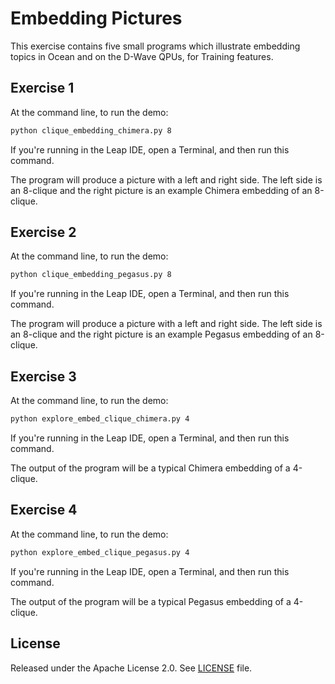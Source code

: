 # Embedding Pictures

This exercise contains five small programs which illustrate embedding topics
in Ocean and on the D-Wave QPUs, for Training features.

## Exercise 1

At the command line, to run the demo:

```bash
python clique_embedding_chimera.py 8
```

If you're running in the Leap IDE, open a Terminal, and then run this command.

The program will produce a picture with a left and right side. The left side
is an 8-clique and the right picture is an example Chimera embedding of an
8-clique.

## Exercise 2

At the command line, to run the demo:

```bash
python clique_embedding_pegasus.py 8
```

If you're running in the Leap IDE, open a Terminal, and then run this command.

The program will produce a picture with a left and right side. The left side
is an 8-clique and the right picture is an example Pegasus embedding of an
8-clique.

## Exercise 3

At the command line, to run the demo:

```bash
python explore_embed_clique_chimera.py 4
```

If you're running in the Leap IDE, open a Terminal, and then run this command.

The output of the program will be a typical Chimera embedding of a 4-clique.

## Exercise 4

At the command line, to run the demo:

```bash
python explore_embed_clique_pegasus.py 4
```

If you're running in the Leap IDE, open a Terminal, and then run this command.

The output of the program will be a typical Pegasus embedding of a 4-clique.

## License

Released under the Apache License 2.0. See [LICENSE](LICENSE) file.
